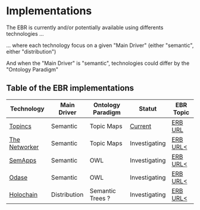 Implementations
==

The EBR is currently and/or potentially available using differents technologies ...  

... where each technology focus on a given "Main Driver" (either "semantic", either "distribution")

And when the "Main Driver" is "semantic", technologies could differ by the "Ontology Paradigm"

Table of the EBR implementations
-
<table>
    <thead>
        <tr>
            <th>Technology</th>
            <th>Main Driver</th>              
            <th>Ontology Paradigm</th>          
            <th>Statut</th>
            <th>EBR Topic</th>      
        </tr>
    </thead>
    <tbody>
        <tr>
            <td><a href="https://www.topincs.com/">Topincs</a></td>
            <td>Semantic</td>
            <td>Topic Maps</td>
            <td><a href="https://www.topincs.com/EntangledBootstrap/">Current</a></td>
            <td><a href="https://www.topincs.com/EntangledBootstrap/1405">ERB URL</a></td>
        </tr>
        <tr>
            <td><a href="https://www.infoloom.com/product/">The Networker</a></td>
           <td>Semantic</td>        
           <td>Topic Maps</td>
           <td>Investigating</td>
           <td><a href="https://www.topincs.com/EntangledBootstrap/1965">ERB URL<</a></td>         
        </tr>
        <tr>
            <td><a href="http://semapps.org/">SemApps</a></td>      
            <td>Semantic</td>
            <td>OWL</td>
            <td>Investigating</td>
            <td><a href="https://www.topincs.com/EntangledBootstrap/1467">ERB URL<</a></td>  
        </tr>
        <tr>
            <td><a href="https://www.odaseontologies.com/">Odase</a></td>   
            <td>Semantic</td>
            <td>OWL</td>
            <td>Investigating</td>
            <td><a href="https://www.topincs.com/EntangledBootstrap/1533">ERB URL<</a></td>  
        </tr>
        <tr>
            <td><a href="https://holochain.org/">Holochain</a></td>   
            <td>Distribution</td>
            <td>Semantic Trees ?</td>
            <td>Investigating</td>
            <td><a href="https://www.topincs.com/EntangledBootstrap/1440">ERB URL<</a></td>  
        </tr>
    </tbody>
</table>
